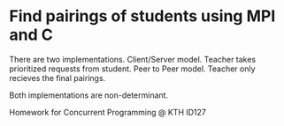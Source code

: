 # Find pairings of students using MPI and C
There are two implementations.
Client/Server model. Teacher takes prioritized requests from student.
Peer to Peer model. Teacher only recieves the final pairings.

Both implementations are non-determinant.

Homework for Concurrent Programming @ KTH ID127
